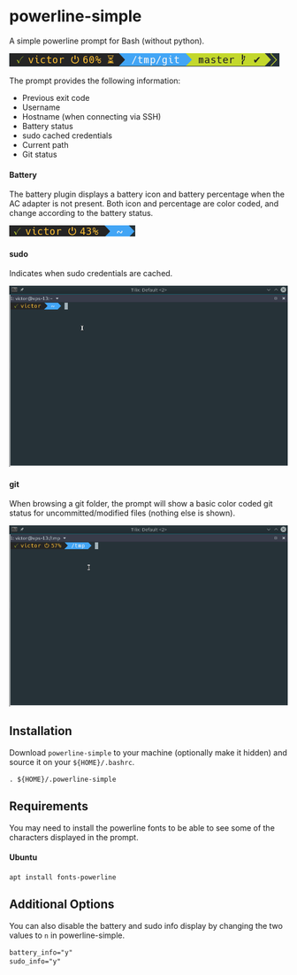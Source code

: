 # powerline-simple

A simple powerline prompt for Bash (without python).

![](./images/prompt.png)

The prompt provides the following information:
* Previous exit code
* Username
* Hostname (when connecting via SSH)
* Battery status
* sudo cached credentials
* Current path
* Git status

#### Battery

The battery plugin displays a battery icon and battery percentage when the AC adapter is not present. Both icon and percentage are color coded, and change according to the battery status.

![](./images/prompt_battery.png)

#### sudo

Indicates when sudo credentials are cached.

![](./images/sudo.gif)

#### git

When browsing a git folder, the prompt will show a basic color coded git status for uncommitted/modified files (nothing else is shown).

![](./images/git.gif)

Installation
---

Download `powerline-simple` to your machine (optionally make it hidden) and source it on your `${HOME}/.bashrc`.

```
. ${HOME}/.powerline-simple
```

Requirements
---

You may need to install the powerline fonts to be able to see some of the characters displayed in the prompt. 

#### Ubuntu

```
apt install fonts-powerline
```

Additional Options
---

You can also disable the battery and sudo info display by changing the two values to `n` in powerline-simple.

```
battery_info="y"
sudo_info="y"
```

